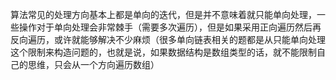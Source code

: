 算法常见的处理方向基本上都是单向的迭代，但是并不意味着就只能单向处理，一些操作对于单向处理会非常棘手（需要多次遍历），但是如果采用正向遍历然后再反向遍历，或许就能够解决不少麻烦（很多单向链表相关的题都是从只能单向处理这个限制来构造问题的，也就是说，如果数据结构是数组类型的话，就不能限制自己的思维，只会从一个方向遍历数组）